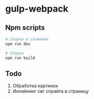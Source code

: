 # gulp-webpack

## Npm scripts

```bash
# Сборка и слежение
npm run dev

# Сборка
npm run build
```

## Todo

1. Обработка картинок
2. Инлайнинг свг спрайта в страницу
